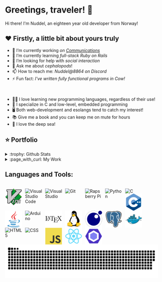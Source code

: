 # Greetings, traveler! 👋

<!--
**Nuddel69/Nuddel69** is a ✨ _special_ ✨ repository because its `README.md` (this file) appears on your GitHub profile.

Here are some ideas to get you started:

- 🔭 I’m currently working on ...
- 🌱 I’m currently learning ...
- 👯 I’m looking to collaborate on ...
- 🤔 I’m looking for help with ...
- 💬 Ask me about ...
- 📫 How to reach me: ...
- 😄 Pronouns: ...
- ⚡ Fun fact: ...
-->

Hi there! I'm Nuddel, an eighteen year old developer from Norway!

## ❤️ Firstly, a little bit about yours truly
- 🔭 I’m currently working _on [Communications](https://github.com/Nuddel69/Communications)_
- 🌱 I’m currently learning _full-stack Ruby on Rails_
- 🤔 I’m looking for help with _social interaction_
- 💬 Ask me about _cephalopods_!
- 📫 How to reach me: _Nuddel@8864 on Discord_
- ⚡ Fun fact: _I've written fully functional programs in Cow!_

<br>

- 🧑‍🏫 I love learning new programming languages, regardless of their use! 
- 🔬 I specialize in C and low-level, embedded programming
- 🖥️ Both web-development and esolangs tend to catch my interest!
- 📚 Give me a book and you can keep me on mute for hours
- 🪸 I love the deep sea!

## ⭐️ Portfolio

<details>
<summary>:trophy: Github Stats</summary>
<div align="center"><img src="https://bad-apple-github-readme.vercel.app/api?show_bg=1&username=nuddel69"></div>
<div align="center">
  <img width="" src="https://github-readme-stats.vercel.app/api/top-langs/?username=nuddel69&layout=compact&hide_title=1&card_width=300" alt="Top language used in my repos" />
  <br />
  The languages used in my public repos
  <hr>
</div>
<div align="center"><img src="https://github-profile-trophy.vercel.app/?username=nuddel69"></div>
</details>

<details>
<summary>:page_with_curl: My Work</summary>
 
- [Communications](https://github.com/Nuddel69/Communications) [WIP]
- [Automated shelf](https://github.com/Nuddel69/SmartSkap) (Collaboration)
- [Bubblewrap Discord bot](https://github.com/Nuddel69/DiscordPop)
- [Solids of Revolution](https://github.com/Nuddel69/Solids-of-revolution)
- [Rotational matrix-based Tank](https://github.com/Nuddel69/Fire)
- [Neovim Configuration](https://github.com/Nuddel69/NvimConfig)
- [Simple Pong](https://github.com/Nuddel69/Pong)
- [Nutils - C utilities](https://github.com/Nuddel69/Nutils) [WIP]
  
</details>
  
## Languages and Tools:
<div style="display: inline_block"><br>
<img 
     align="left" 
     alt="Vim" 
     width="56px" 
     src="https://github.com/devicons/devicon/blob/v2.15.1/icons/vim/vim-original.svg" 
     style="padding-right:10px;" 
/>
<img 
     align="left" 
     alt="Visual Studio Code" 
     width="56px" 
     src="https://cdn.jsdelivr.net/gh/devicons/devicon/icons/vscode/vscode-original.svg" 
     style="padding-right:10px;" 
/>
<img 
     align="left" 
     alt="Visual Studio" 
     width="56px" 
     src="https://cdn.jsdelivr.net/gh/devicons/devicon/icons/visualstudio/visualstudio-plain.svg" 
     style="padding-right:10px;" 
/>
<img 
     align="left" 
     alt="Git" 
     width="56px" 
     src="https://cdn.jsdelivr.net/gh/devicons/devicon/icons/git/git-original.svg" 
     style="padding-right:10px;" 
/>
<img 
     align="left" 
     alt="Rapsberry Pi" 
     width="56px" 
     src="https://cdn.jsdelivr.net/gh/devicons/devicon/icons/raspberrypi/raspberrypi-original.svg" 
     style="padding-right:10px;" 
/>
<img 
     align="left" 
     alt="Python" 
     width="56px" 
     src="https://cdn.jsdelivr.net/gh/devicons/devicon/icons/python/python-original.svg" 
     style="padding-right:10px;" 
/>
<img 
     align="left" 
     alt="C" 
     width="56px" 
     src="https://cdn.jsdelivr.net/gh/devicons/devicon/icons/c/c-original.svg" 
     style="padding-right:10px;" 
/>
<img 
     align="left" 
     alt="C++" 
     width="56px" 
     src="https://github.com/devicons/devicon/blob/v2.15.1/icons/cplusplus/cplusplus-original.svg" 
     style="padding-right:10px;" 
/>
<img 
     align="left" 
     alt="Java" 
     width="56px" 
     src="https://github.com/devicons/devicon/blob/v2.15.1/icons/java/java-original.svg" 
     style="padding-right:10px;" 
/>
<img 
     align="left" 
     alt="Arduino" 
     width="56px" 
     src="https://cdn.jsdelivr.net/gh/devicons/devicon/icons/arduino/arduino-original.svg" 
     style="padding-right:10px;" 
/>
<img 
     align="left" 
     alt="Latex" 
     width="56px" 
     src="https://github.com/devicons/devicon/blob/v2.15.1/icons/latex/latex-original.svg" 
     style="padding-right:10px;" 
/>
<img 
     align="left" 
     alt="Linux" 
     width="56px" 
     src="https://github.com/devicons/devicon/blob/v2.15.1/icons/linux/linux-original.svg" 
     style="padding-right:10px;" 
/>
<img 
     align="left" 
     alt="Lua" 
     width="56px" 
     src="https://github.com/devicons/devicon/blob/v2.15.1/icons/lua/lua-original.svg" 
     style="padding-right:10px;" 
/>

<img 
     align="left" 
     alt="Postgresql" 
     width="56px" 
     src="https://github.com/devicons/devicon/blob/v2.15.1/icons/postgresql/postgresql-original.svg" 
     style="padding-right:10px;" 
/>
<img 
     align="left" 
     alt="Docker" 
     width="56px" 
     src="https://github.com/devicons/devicon/blob/v2.15.1/icons/docker/docker-original.svg" 
     style="padding-right:10px;" 
/>
<img 
     align="left" 
     alt="HTML5" 
     width="56px" 
     src="https://cdn.jsdelivr.net/gh/devicons/devicon/icons/html5/html5-original.svg" 
     style="padding-right:10px;" 
/>
<img 
     align="left" 
     alt="CSS" 
     width="56px" 
     src="https://cdn.jsdelivr.net/gh/devicons/devicon/icons/css3/css3-original.svg" 
     style="padding-right:10px;" 
/>
<img 
     align="left" 
     alt="Javascript" 
     width="56px" 
     src="https://github.com/devicons/devicon/blob/v2.15.1/icons/javascript/javascript-original.svg" 
     style="padding-right:10px;" 
/>
<img 
     align="left" 
     alt="React" 
     width="56px" 
     src="https://github.com/devicons/devicon/blob/v2.15.1/icons/react/react-original.svg" 
     style="padding-right:10px;" 
/>
<img 
     align="left" 
     alt="ESLint" 
     width="56px" 
     src="https://github.com/devicons/devicon/blob/v2.15.1/icons/eslint/eslint-original.svg" 
     style="padding-right:10px;" 
/>
  
  
<br />
<br />
  
![Snake animation](https://github.com/Suukhii/Suukhii/blob/output/github-contribution-grid-snake.svg)
